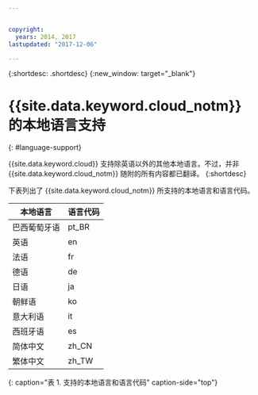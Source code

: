 ```yaml
---


copyright:
  years: 2014, 2017
lastupdated: "2017-12-06"

---
```


{:shortdesc: .shortdesc}
{:new_window: target="_blank"}

# {{site.data.keyword.cloud_notm}} 的本地语言支持
{: #language-support}

{{site.data.keyword.cloud}} 支持除英语以外的其他本地语言。不过，并非 {{site.data.keyword.cloud_notm}} 随附的所有内容都已翻译。
{:shortdesc}

下表列出了 {{site.data.keyword.cloud_notm}} 所支持的本地语言和语言代码。

| 本地语言| 语言代码|
|----------|---------|
| 巴西葡萄牙语| pt_BR| 
| 英语| en|
| 法语| fr|
| 德语| de|
| 日语| ja|
| 朝鲜语| ko|
| 意大利语| it|
| 西班牙语| es|
| 简体中文| zh_CN| 
| 繁体中文| zh_TW|
{: caption="表 1. 支持的本地语言和语言代码" caption-side="top"} 
